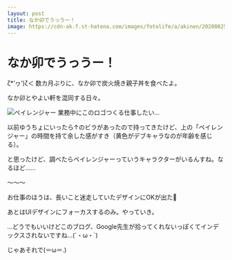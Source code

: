 ```yaml
---
layout: post
title: なか卯でうっうー！
image: https://cdn-ak.f.st-hatena.com/images/fotolife/a/akinen/20200825/20200825230643.jpg
---
```


# なか卯でうっうー！

ζ*’ヮ’)ζ＜ 数カ月ぶりに、なか卯で炭火焼き親子丼を食べたよ。

なか卯とやよい軒を混同する日々。

<img src="https://cdn-ak.f.st-hatena.com/images/fotolife/a/akinen/20200825/20200825230643.jpg" alt="ペイレンジャー">
業務中にこのロゴつくる仕事したい…

以前ゆうちょにいったら↑のビラがあったので持ってきたけど、上の「ペイレンジャー」の時間を持て余した感がすき（黄色がデブキャラなのが年齢を感じる）。

と思ったけど、調べたらペイレンジャーっていうキャラクターがいるんすね。なるほど……

〜〜〜

お仕事のほうは、長いこと迷走していたデザインにOKが出た🎉

あとはUIデザインにフォーカスするのみ。やっていき。

 

…どうでもいいけどこのブログ、Google先生が拾ってくれないっぽくてインデックスされないですね…(´・ω・`)

 

じゃあそれで(＝ω＝.)